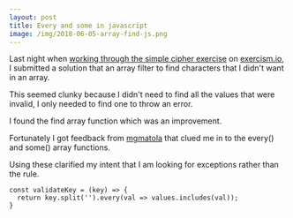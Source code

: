 ```yaml
---
layout: post
title: Every and some in javascript
image: /img/2018-06-05-array-find-js.png
---
```


Last night when [working through the simple cipher exercise](http://exercism.io/submissions/688481148d0b4ec8900838675a547de2) on [exercism.io](https://exercism.io), I submitted a solution that an array filter to find characters that I didn't want in an array. 

This seemed clunky because I didn't need to find all the values that were invalid, I only needed to find one to throw an error. 

I found the find array function which was an improvement. 

Fortunately I got feedback from [mgmatola](http://exercism.io/mgmatola) that clued me in to the every() and some() array functions.

Using these clarified my intent that I am looking for exceptions rather than the rule. 

```
const validateKey = (key) => {
  return key.split('').every(val => values.includes(val));
}
```
